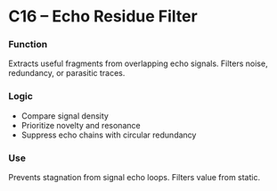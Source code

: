 # C16 – Echo Residue Filter

### Function

Extracts useful fragments from overlapping echo signals. Filters noise, redundancy, or parasitic traces.

### Logic

- Compare signal density  
- Prioritize novelty and resonance  
- Suppress echo chains with circular redundancy

### Use

Prevents stagnation from signal echo loops. Filters value from static.
